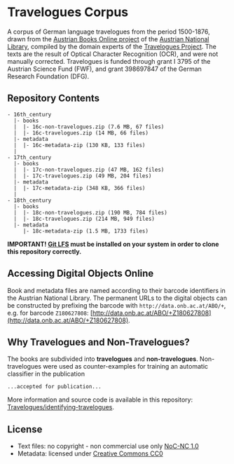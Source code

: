 # Travelogues Corpus

A corpus of German language travelogues from the period 1500-1876, drawn from the 
[Austrian Books Online project](https://www.onb.ac.at/digitale-bibliothek-kataloge/austrian-books-online-abo)
of the [Austrian National Library](https://www.onb.ac.at/), compiled by the domain experts
of the [Travelogues Project](https://travelogues-project.info). The texts are the result of
Optical Character Recognition (OCR), and were not manually corrected. Travelogues is funded through 
grant I 3795 of the Austrian Science Fund (FWF), and grant 398697847 of the German Research Foundation
(DFG).

## Repository Contents

``` 
- 16th_century
  |- books
  |  |- 16c-non-travelogues.zip (7.6 MB, 67 files)
  |  |- 16c-travelogues.zip (14 MB, 66 files)
  |- metadata
  |  |- 16c-metadata-zip (130 KB, 133 files)
  |
- 17th_century
  |- books
  |  |- 17c-non-travelogues.zip (47 MB, 162 files)
  |  |- 17c-travelogues.zip (49 MB, 204 files)
  |- metadata
  |  |- 17c-metadata-zip (348 KB, 366 files)
  |
- 18th_century
  |- books
  |  |- 18c-non-travelogues.zip (190 MB, 784 files)
  |  |- 18c-travelogues.zip (214 MB, 949 files)
  |- metadata
     |- 18c-metadata-zip (1.5 MB, 1733 files)
```

__IMPORTANT! [Git LFS](https://git-lfs.github.com/) must be installed on your system in order to clone this repository correctly.__

## Accessing Digital Objects Online

Book and metadata files are named according to their barcode identifiers in the Austrian
National Library. The permanent URLs to the digital objects can be constructed by prefixing 
the barcode with `http://data.onb.ac.at/ABO/+`, e.g. for barcode `Z180627808`:
[http://data.onb.ac.at/ABO/+Z180627808](http://data.onb.ac.at/ABO/+Z180627808).


## Why Travelogues and Non-Travelogues?

The books are subdivided into __travelogues__ and __non-travelogues__. Non-travelogues were
used as counter-examples for training an automatic classifier in the publication

```
...accepted for publication... 
```

More information and source code is available in this repository: [Travelogues/identifying-travelogues](https://github.com/Travelogues/identifying-travelogues).

## License

- Text files: no copyright - non commercial use only [NoC-NC 1.0](https://rightsstatements.org/page/NoC-NC/1.0/)
- Metadata: licensed under [Creative Commons CC0](https://creativecommons.org/share-your-work/public-domain/cc0/)





